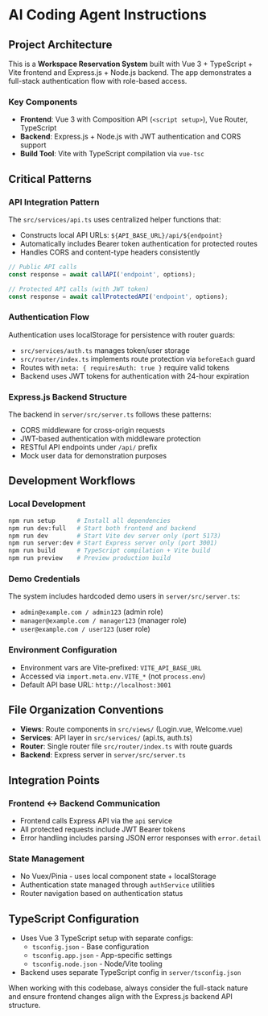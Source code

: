 # AI Coding Agent Instructions

## Project Architecture

This is a **Workspace Reservation System** built with Vue 3 + TypeScript + Vite frontend and Express.js + Node.js backend. The app demonstrates a full-stack authentication flow with role-based access.

### Key Components

- **Frontend**: Vue 3 with Composition API (`<script setup>`), Vue Router, TypeScript
- **Backend**: Express.js + Node.js with JWT authentication and CORS support
- **Build Tool**: Vite with TypeScript compilation via `vue-tsc`

## Critical Patterns

### API Integration Pattern
The `src/services/api.ts` uses centralized helper functions that:
- Constructs local API URLs: `${API_BASE_URL}/api/${endpoint}`
- Automatically includes Bearer token authentication for protected routes
- Handles CORS and content-type headers consistently

```typescript
// Public API calls
const response = await callAPI('endpoint', options);

// Protected API calls (with JWT token)
const response = await callProtectedAPI('endpoint', options);
```

### Authentication Flow
Authentication uses localStorage for persistence with router guards:
- `src/services/auth.ts` manages token/user storage
- `src/router/index.ts` implements route protection via `beforeEach` guard
- Routes with `meta: { requiresAuth: true }` require valid tokens
- Backend uses JWT tokens for authentication with 24-hour expiration

### Express.js Backend Structure
The backend in `server/src/server.ts` follows these patterns:
- CORS middleware for cross-origin requests
- JWT-based authentication with middleware protection
- RESTful API endpoints under `/api/` prefix
- Mock user data for demonstration purposes

## Development Workflows

### Local Development
```bash
npm run setup      # Install all dependencies
npm run dev:full   # Start both frontend and backend
npm run dev        # Start Vite dev server only (port 5173)
npm run server:dev # Start Express server only (port 3001)
npm run build      # TypeScript compilation + Vite build
npm run preview    # Preview production build
```

### Demo Credentials
The system includes hardcoded demo users in `server/src/server.ts`:
- `admin@example.com / admin123` (admin role)
- `manager@example.com / manager123` (manager role)  
- `user@example.com / user123` (user role)

### Environment Configuration
- Environment vars are Vite-prefixed: `VITE_API_BASE_URL`
- Accessed via `import.meta.env.VITE_*` (not `process.env`)
- Default API base URL: `http://localhost:3001`

## File Organization Conventions

- **Views**: Route components in `src/views/` (Login.vue, Welcome.vue)
- **Services**: API layer in `src/services/` (api.ts, auth.ts)
- **Router**: Single router file `src/router/index.ts` with route guards
- **Backend**: Express server in `server/src/server.ts`

## Integration Points

### Frontend ↔ Backend Communication
- Frontend calls Express API via the `api` service
- All protected requests include JWT Bearer tokens
- Error handling includes parsing JSON error responses with `error.detail`

### State Management
- No Vuex/Pinia - uses local component state + localStorage
- Authentication state managed through `authService` utilities
- Router navigation based on authentication status

## TypeScript Configuration
- Uses Vue 3 TypeScript setup with separate configs:
  - `tsconfig.json` - Base configuration
  - `tsconfig.app.json` - App-specific settings
  - `tsconfig.node.json` - Node/Vite tooling
- Backend uses separate TypeScript config in `server/tsconfig.json`

When working with this codebase, always consider the full-stack nature and ensure frontend changes align with the Express.js backend API structure.